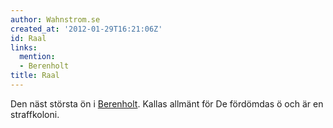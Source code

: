 ```yaml
---
author: Wahnstrom.se
created_at: '2012-01-29T16:21:06Z'
id: Raal
links:
  mention:
  - Berenholt
title: Raal
---
```


Den näst största ön i [Berenholt]. Kallas allmänt för De fördömdas ö och är en straffkoloni.

  [Berenholt]: Berenholt